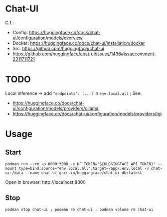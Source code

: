 # Chat-UI

C.f.:
- Config: https://huggingface.co/docs/chat-ui/configuration/models/overview
- Docker: https://huggingface.co/docs/chat-ui/installation/docker
- Src: https://github.com/huggingface/chat-ui
- https://github.com/huggingface/chat-ui/issues/1436#issuecomment-2311711721

# TODO

Local inference -> add `"endpoints": [...]` in `env.local.all` ; See:
- https://huggingface.co/docs/chat-ui/configuration/models/providers/ollama
- https://huggingface.co/docs/chat-ui/configuration/models/providers/tgi

# Usage

## Start

```
podman run --rm -p 8000:3000 -e HF_TOKEN="${HUGGINGFACE_API_TOKEN}" --mount type=bind,source="env.local.all",target=/app/.env.local -v chat-ui:/data --name chat-ui ghcr.io/huggingface/chat-ui-db:latest
```

Open in browser: http://localhost:8000

## Stop

```
podman stop chat-ui ; podman rm chat-ui ; podman volume rm chat-ui
```
